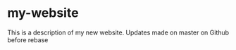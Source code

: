 # my-website

This is a description of my new website.
Updates made on master on Github before rebase
